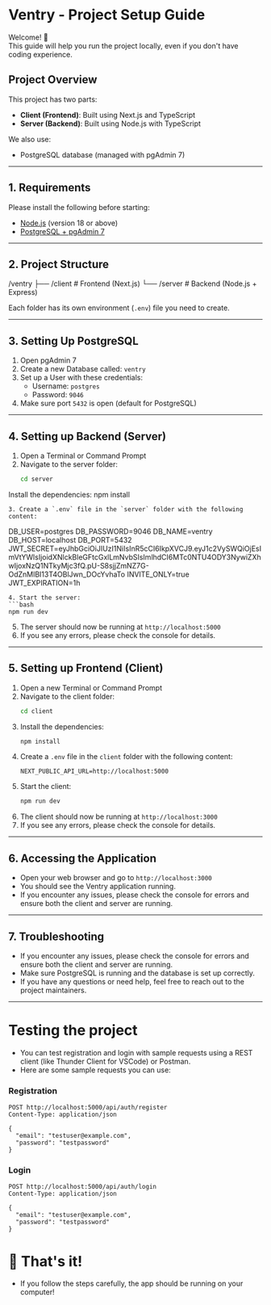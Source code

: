 # Ventry - Project Setup Guide

Welcome! 👋  
This guide will help you run the project locally, even if you don't have coding experience.

## Project Overview

This project has two parts:

- **Client (Frontend)**: Built using Next.js and TypeScript
- **Server (Backend)**: Built using Node.js with TypeScript

We also use:

- PostgreSQL database (managed with pgAdmin 7)

---

## 1. Requirements

Please install the following before starting:

- [Node.js](https://nodejs.org/) (version 18 or above)
- [PostgreSQL + pgAdmin 7](https://www.postgresql.org/download/)

---

## 2. Project Structure

/ventry
├── /client # Frontend (Next.js)
└── /server # Backend (Node.js + Express)

Each folder has its own environment (`.env`) file you need to create.

---

## 3. Setting Up PostgreSQL

1. Open pgAdmin 7
2. Create a new Database called: `ventry`
3. Set up a User with these credentials:
   - Username: `postgres`
   - Password: `9046`
4. Make sure port `5432` is open (default for PostgreSQL)

---

## 4. Setting up Backend (Server)

1. Open a Terminal or Command Prompt
2. Navigate to the server folder:
   ```bash
   cd server
   ```

Install the dependencies:
npm install

```
3. Create a `.env` file in the `server` folder with the following content:
```

DB_USER=postgres
DB_PASSWORD=9046
DB_NAME=ventry
DB_HOST=localhost
DB_PORT=5432
JWT_SECRET=eyJhbGciOiJIUzI1NiIsInR5cCI6IkpXVCJ9.eyJ1c2VySWQiOjEsImVtYWlsIjoidXNlckBleGFtcGxlLmNvbSIsImlhdCI6MTc0NTU4ODY3NywiZXhwIjoxNzQ1NTkyMjc3fQ.pU-S8sjjZmNZ7G-OdZnMlBI13T4OBlJwn_DOcYvhaTo
INVITE_ONLY=true
JWT_EXPIRATION=1h

````
4. Start the server:
```bash
npm run dev
````

5. The server should now be running at `http://localhost:5000`
6. If you see any errors, please check the console for details.

---

## 5. Setting up Frontend (Client)

1. Open a new Terminal or Command Prompt
2. Navigate to the client folder:
   ```bash
   cd client
   ```
3. Install the dependencies:
   ```bash
   npm install
   ```
4. Create a `.env` file in the `client` folder with the following content:
   ```
   NEXT_PUBLIC_API_URL=http://localhost:5000
   ```
5. Start the client:
   ```bash
   npm run dev
   ```
6. The client should now be running at `http://localhost:3000`
7. If you see any errors, please check the console for details.

---

## 6. Accessing the Application

- Open your web browser and go to `http://localhost:3000`
- You should see the Ventry application running.
- If you encounter any issues, please check the console for errors and ensure both the client and server are running.

---

## 7. Troubleshooting

- If you encounter any issues, please check the console for errors and ensure both the client and server are running.
- Make sure PostgreSQL is running and the database is set up correctly.
- If you have any questions or need help, feel free to reach out to the project maintainers.

---

# Testing the project

- You can test registration and login with sample requests using a REST client (like Thunder Client for VSCode) or Postman.
- Here are some sample requests you can use:

### Registration

```
POST http://localhost:5000/api/auth/register
Content-Type: application/json

{
  "email": "testuser@example.com",
  "password": "testpassword"
}
```

### Login

```
POST http://localhost:5000/api/auth/login
Content-Type: application/json

{
  "email": "testuser@example.com",
  "password": "testpassword"
}
```

# 🎉 That's it!

- If you follow the steps carefully, the app should be running on your computer!
